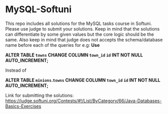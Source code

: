 # MySQL-Softuni
This repo includes all solutions for the MySQL tasks course in Softuni.
Please use judge to submit your solutions. Keep in mind that the solutions can differentiate by some given values but the core logic should be the same. Also keep in mind that judge does not accepts the schema/database name before each of the queries for e.g: 
**Use** 

**ALTER TABLE `towns` 
CHANGE COLUMN `town_id` `id` INT NOT NULL AUTO_INCREMENT;**

Instead of 

**ALTER TABLE `minions`.`towns` 
CHANGE COLUMN `town_id` `id` INT NOT NULL AUTO_INCREMENT;**

Link for submitting the solutions: 
https://judge.softuni.org/Contests/#!/List/ByCategory/66/Java-Databases-Basics-Exercises

